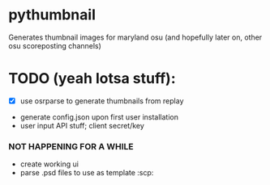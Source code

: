 # pythumbnail

Generates thumbnail images for maryland osu (and hopefully later on, other osu scoreposting channels)

# TODO (yeah lotsa stuff):
- [x] use osrparse to generate thumbnails from replay

- generate config.json upon first user installation
- user input API stuff; client secret/key

### NOT HAPPENING FOR A WHILE
- create working ui
- parse .psd files to use as template :scp:
